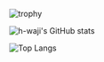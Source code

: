 ![trophy](https://github-profile-trophy.vercel.app/?username=h-waji&rank=-C,-B)

![h-waji's GitHub stats](https://github-readme-stats.vercel.app/api?username=h-waji&count_private=true&show_icons=true)

![Top Langs](https://github-readme-stats.vercel.app/api/top-langs/?username=h-waji&layout=compact)

<!--START_SECTION:codersrank-->
<script src="https://cdn.jsdelivr.net/npm/@codersrank/embed@1.1.0/dist/embed.js"></script>
<codersrank-summary username="h-waji"></codersrank-summary>
<codersrank-skills-chart username="h-waji"></codersrank-skills-chart>
<!--END_SECTION:codersrank-->
